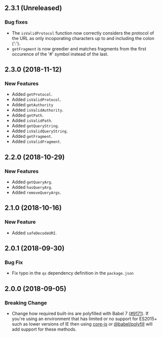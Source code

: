 ## 2.3.1 (Unreleased)

### Bug fixes
- The `isValidProtocol` function now correctly considers the protocol of the URL as only incoporating characters up to and including the colon (':').
- `getFragment` is now greedier and matches fragments from the first occurence of the '#' symbol instead of the last.

## 2.3.0 (2018-11-12)

### New Features

- Added `getProtocol`.
- Added `isValidProtocol`.
- Added `getAuthority`
- Added `isValidAuthority`.
- Added `getPath`.
- Added `isValidPath`.
- Added `getQueryString`.
- Added `isValidQueryString`.
- Added `getFragment`.
- Added `isValidFragment`.

## 2.2.0 (2018-10-29)

### New Features

- Added `getQueryArg`.
- Added `hasQueryArg`.
- Added `removeQueryArgs`.

## 2.1.0 (2018-10-16)

### New Feature

- Added `safeDecodeURI`.

## 2.0.1 (2018-09-30)

### Bug Fix

- Fix typo in the `qs` dependency definition in the `package.json`

## 2.0.0 (2018-09-05)

### Breaking Change

- Change how required built-ins are polyfilled with Babel 7 ([#9171](https://github.com/WordPress/gutenberg/pull/9171)).  If you're using an environment that has limited or no support for ES2015+ such as lower versions of IE then using [core-js](https://github.com/zloirock/core-js) or [@babel/polyfill](https://babeljs.io/docs/en/next/babel-polyfill) will add support for these methods.
